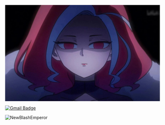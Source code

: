 <img hight="300" width="700" alt="RedSpiderLily" align="center" src="RedSpiderLily.jpg">
</br>

[![Gmail Badge](https://img.shields.io/badge/kuaijiu11@gmail.com-c14438?style=flat-square&logo=Gmail&logoColor=white&link=mailto:kuaijiu11@gmail.com)](mailto:kuaijiu11@gmail.com)
<p align="left"> <img src="https://komarev.com/ghpvc/?username=NewBlashEmperor" alt="NewBlashEmperor" /> </p>
